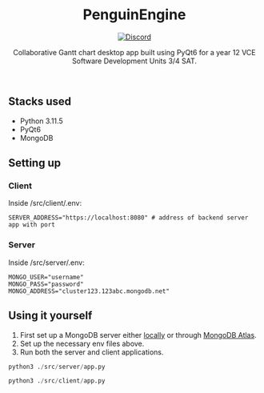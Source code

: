 <div align="center">
  <h1>PenguinEngine</h1>
  <p>
    <a href="https://discord.gg/xq25Exwf3X">
      <img src="https://img.shields.io/discord/1393987779343679649?color=5865F2&label=discord&logo=discord&logoColor=white" alt="Discord" />
    </a>
  </p>
  <p>Collaborative Gantt chart desktop app built using PyQt6 for a year 12 VCE Software Development Units 3/4 SAT.</p>
</div>

<div>&nbsp;</div>

## Stacks used
- Python 3.11.5
- PyQt6
- MongoDB

## Setting up
### Client
Inside /src/client/.env:
```env
SERVER_ADDRESS="https://localhost:8080" # address of backend server app with port
```
### Server
Inside /src/server/.env:
```env
MONGO_USER="username"
MONGO_PASS="password"
MONGO_ADDRESS="cluster123.123abc.mongodb.net"
```

## Using it yourself
1. First set up a MongoDB server either [locally](https://www.mongodb.com/products/self-managed/community-edition) or through [MongoDB Atlas](https://www.mongodb.com/).
2. Set up the necessary env files above.
3. Run both the server and client applications.
```python
python3 ./src/server/app.py
```
```python
python3 ./src/client/app.py
```
